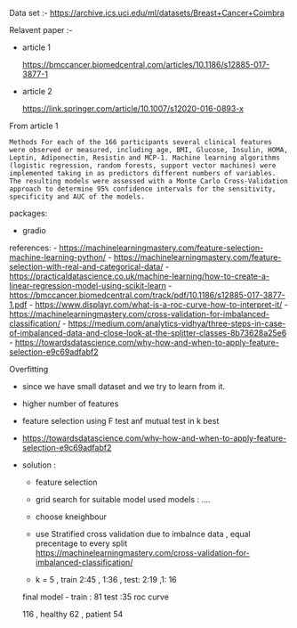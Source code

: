 Data set :- https://archive.ics.uci.edu/ml/datasets/Breast+Cancer+Coimbra

Relavent paper :- 
- article 1

    https://bmccancer.biomedcentral.com/articles/10.1186/s12885-017-3877-1
- article 2

    https://link.springer.com/article/10.1007/s12020-016-0893-x


From article 1

`
Methods
For each of the 166 participants several clinical features were observed or measured, including age, BMI, Glucose, Insulin, HOMA, Leptin, Adiponectin, Resistin and MCP-1. Machine learning algorithms (logistic regression, random forests, support vector machines) were implemented taking in as predictors different numbers of variables. The resulting models were assessed with a Monte Carlo Cross-Validation approach to determine 95% confidence intervals for the sensitivity, specificity and AUC of the models.
`

packages:
- gradio

references:
    - https://machinelearningmastery.com/feature-selection-machine-learning-python/
    - https://machinelearningmastery.com/feature-selection-with-real-and-categorical-data/
    - https://practicaldatascience.co.uk/machine-learning/how-to-create-a-linear-regression-model-using-scikit-learn
    - https://bmccancer.biomedcentral.com/track/pdf/10.1186/s12885-017-3877-1.pdf
	- https://www.displayr.com/what-is-a-roc-curve-how-to-interpret-it/
    - https://machinelearningmastery.com/cross-validation-for-imbalanced-classification/
    - https://medium.com/analytics-vidhya/three-steps-in-case-of-imbalanced-data-and-close-look-at-the-splitter-classes-8b73628a25e6
    - https://towardsdatascience.com/why-how-and-when-to-apply-feature-selection-e9c69adfabf2

Overfitting
- since we have small dataset and we try to learn from it.
- higher number of features
- feature selection using F test anf mutual test in k best 
- https://towardsdatascience.com/why-how-and-when-to-apply-feature-selection-e9c69adfabf2

- solution :
    - feature selection

    - grid search for suitable model 
        used models : ....
    - choose kneighbour 
    - use Stratified cross validation due to imbalnce data , equal precentage to every split
     https://machinelearningmastery.com/cross-validation-for-imbalanced-classification/
    - k = 5 , train 2:45 , 1:36 , test: 2:19 ,1: 16 

    final model - train : 81 test :35
    roc curve

    116 , healthy 62 , patient 54 
    



